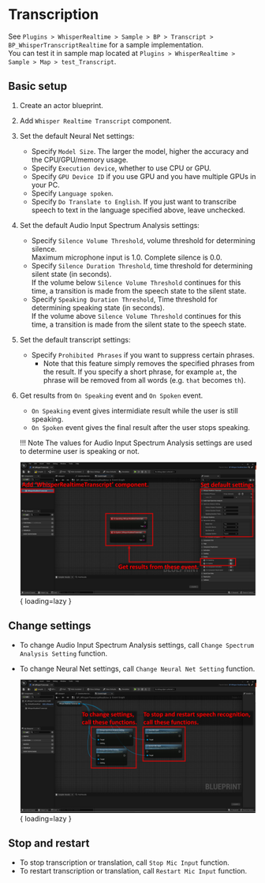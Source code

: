 # Transcription

See `Plugins > WhisperRealtime > Sample > BP > Transcript > BP_WhisperTranscriptRealtime` for a sample implementation.  
You can test it in sample map located at `Plugins > WhisperRealtime > Sample > Map > test_Transcript`.

## Basic setup 

1. Create an actor blueprint.
2. Add `Whisper Realtime Transcript` component.
3. Set the default Neural Net settings:
	- Specify `Model Size`. The larger the model, higher the accuracy and the CPU/GPU/memory usage.
	- Specify `Execution device`, whether to use CPU or GPU.
	- Specify `GPU Device ID` if you use GPU and you have multiple GPUs in your PC.
	- Specify `Language spoken`.
	- Specify `Do Translate to English`. If you just want to transcribe speech to text in the language specified above, leave unchecked.
3. Set the default Audio Input Spectrum Analysis settings:
	- Specify `Silence Volume Threshold`, volume threshold for determining silence.  
		Maximum microphone input is 1.0. Complete silence is 0.0.
	- Specify `Silence Duration Threshold`, time threshold for determining silent state (in seconds).  
		If the volume below `Silence Volume Threshold` continues for this time, a transition is made from the speech state to the silent state.
	- Specify `Speaking Duration Threshold`, Time threshold for determining speaking state (in seconds).  
		If the volume above `Silence Volume Threshold` continues for this time, a transition is made from the silent state to the speech state.
4. Set the default transcript settings:
	- Specify `Prohibited Phrases` if you want to suppress certain phrases.
	    - Note that this feature simply removes the specified phrases from the result. If you specify a short phrase, for example `at`, the phrase will be removed from all words (e.g. `that` becomes `th`).
5. Get results from `On Speaking` event and `On Spoken` event.

	- `On Speaking` event gives intermidiate result while the user is still speaking.
	- `On Spoken` event gives the final result after the user stops speaking.

	!!! Note
		The values for Audio Input Spectrum Analysis settings are used to determine user is speaking or not.

    ![](images/BP-transcript-basic-setup.png){ loading=lazy }  

## Change settings

- To change Audio Input Spectrum Analysis settings, call `Change Spectrum Analysis Setting` function.
- To change Neural Net settings, call `Change Neural Net Setting` function.

	![](images/BP-transcript-change-setting.png){ loading=lazy }  

## Stop and restart

- To stop transcription or translation, call `Stop Mic Input` function.
- To restart transcription or translation, call `Restart Mic Input` function.
